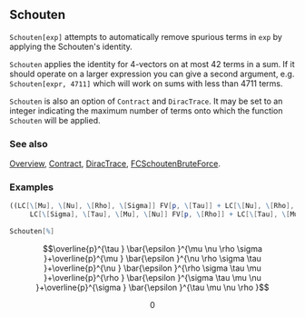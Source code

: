 ## Schouten

`Schouten[exp]` attempts to automatically remove spurious terms in `exp` by applying the Schouten's identity.

`Schouten` applies the identity for $4$-vectors on at most $42$ terms in a sum. If it should operate on a larger expression you can give a second argument, e.g. `Schouten[expr, 4711]` which will work on sums with less than $4711$ terms.

`Schouten` is also an option of `Contract` and `DiracTrace`. It may be set to an integer indicating the maximum number of terms onto which the function `Schouten` will be applied.

### See also

[Overview](Extra/FeynCalc.md), [Contract](Contract.md), [DiracTrace](DiracTrace.md), [FCSchoutenBruteForce](FCSchoutenBruteForce.md).

### Examples

```mathematica
((LC[\[Mu], \[Nu], \[Rho], \[Sigma]] FV[p, \[Tau]] + LC[\[Nu], \[Rho], \[Sigma], \[Tau]] FV[p, \[Mu]] + LC[\[Rho], \[Sigma], \[Tau], \[Mu]] FV[p, \[Nu]] + 
     LC[\[Sigma], \[Tau], \[Mu], \[Nu]] FV[p, \[Rho]] + LC[\[Tau], \[Mu], \[Nu], \[Rho]] FV[p, \[Sigma]])) 
 
Schouten[%]
```

$$\overline{p}^{\tau } \bar{\epsilon }^{\mu \nu \rho \sigma }+\overline{p}^{\mu } \bar{\epsilon }^{\nu \rho \sigma \tau }+\overline{p}^{\nu } \bar{\epsilon }^{\rho \sigma \tau \mu }+\overline{p}^{\rho } \bar{\epsilon }^{\sigma \tau \mu \nu }+\overline{p}^{\sigma } \bar{\epsilon }^{\tau \mu \nu \rho }$$

$$0$$